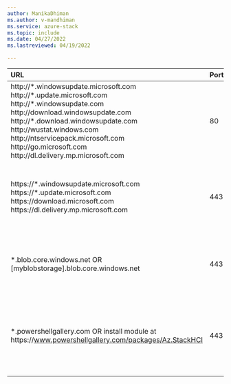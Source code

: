 ```yaml
---
author: ManikaDhiman
ms.author: v-mandhiman
ms.service: azure-stack
ms.topic: include
ms.date: 04/27/2022
ms.lastreviewed: 04/19/2022

---
```


|  URL | Port | Notes |
|  :---| :---| :---|
| http\://\*.windowsupdate.microsoft.com<br>http\://\*.update.microsoft.com<br>http\://\*.windowsupdate.com<br>http\://download.windowsupdate.com<br>http\://*.download.windowsupdate.com<br>http\://wustat.windows.com<br>http\://ntservicepack.microsoft.com<br>http\://go.microsoft.com<br>http\://dl.delivery.mp.microsoft.com | 80 | For Microsoft Update, which allows the OS to receive updates. |
| https\://\*.windowsupdate.microsoft.com<br>https\://\*.update.microsoft.com<br>https\://download.microsoft.com<br>https\://dl.delivery.mp.microsoft.com | 443 | For Microsoft Update, which allows the OS to receive updates. |
| *.blob.core.windows.net OR [myblobstorage].blob.core.windows.net | 443 | For Cluster Cloud Witness. To use a cloud witness as the cluster witness. |
| *.powershellgallery.com OR install module at https\://www.powershellgallery.com/packages/Az.StackHCI | 443 | To obtain the Az.StackHCI PowerShell module, which is required for cluster registration. |